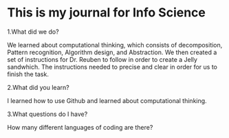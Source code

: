 # This is my journal for Info Science

1.What did we do?

We learned about computational thinking, which consists of decomposition, Pattern recognition, Algorithm  design, and Abstraction. We then created a set of instructions for Dr. Reuben to follow in order to create a Jelly sandwhich. The instructions needed to precise and clear in order for us to finish the task.

2.What did you learn?

I learned how to use Github and learned about computational thinking.

3.What questions do I have?

How many different languages of coding are there?
